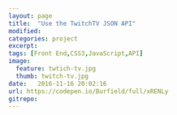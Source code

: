 ```yaml
---
layout: page
title:  "Use the TwitchTV JSON API"
modified:
categories: project
excerpt:
tags: [Front End,CSS3,JavaScript,API]
image: 
  feature: twtich-tv.jpg
  thumb: twitch-tv.jpg
date:   2016-11-16 20:02:16
url: https://codepen.io/Burfield/full/xRENLy
gitrepo: 
---
```


